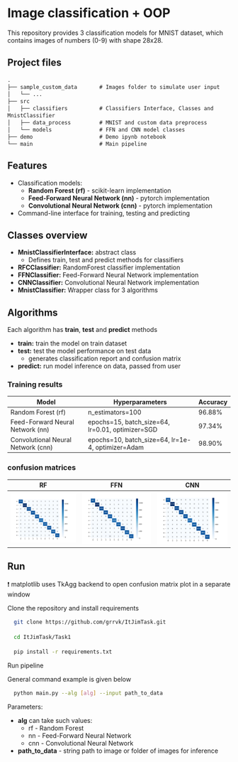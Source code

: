 # Image classification + OOP

This repository provides 3 classification models for MNIST dataset, 
which contains images of numbers (0-9) with shape 28x28.

## Project files

```
.
├── sample_custom_data       # Images folder to simulate user input
│   └── ...  
├── src                    
│   ├── classifiers          # Classifiers Interface, Classes and MnistClassifier
│   ├── data_process         # MNIST and custom data preprocess
│   └── models               # FFN and CNN model classes
├── demo                     # Demo ipynb notebook
└── main                     # Main pipeline 

```


## Features
- Classification models:
  - **Random Forest (rf)** - scikit-learn implementation
  - **Feed-Forward Neural Network (nn)** - pytorch implementation
  - **Convolutional Neural Network (cnn)** - pytorch implementation
- Command-line interface for training, testing and predicting

## Classes overview

- **MnistClassifierInterface:** abstract class
  - Defines train, test and predict methods for classifiers 
- **RFCClassifier:** RandomForest classifier implementation
- **FFNClassifier:** Feed-Forward Neural Network implementation
- **CNNClassifier:** Convolutional Neural Network implementation
- **MnistClassifier:** Wrapper class for 3 algorithms

## Algorithms

Each algorithm has **train**, **test** and **predict** methods
- **train:** train the model on train dataset
- **test:** test the model performance on test data
  - generates classification report and confusion matrix
- **predict:** run model inference on data, passed from user

### Training results

| Model       | Hyperparameters                                   | Accuracy |
|-------------|---------------------------------------------------|----------|
| Random Forest (rf) | n_estimators=100                                  | 96.88%   |
| Feed-Forward Neural Network (nn) | epochs=15, batch_size=64, lr=0.01, optimizer=SGD  | 97.34%   |
| Convolutional Neural Network (cnn) | epochs=10, batch_size=64, lr=1e-4, optimizer=Adam | 98.90%   |

### confusion matrices

| RF                           | FFN                           | CNN                            |   
|------------------------------|-------------------------------|--------------------------------|
| ![RF cfm](RM_display/rf.png) | ![FFN cfm](RM_display/nn.png) | ![CNN cfm](RM_display/cnn.png) |

## Run

:exclamation: matplotlib uses TkAgg backend to open confusion matrix plot in a separate window 

Clone the repository and install requirements

```bash
  git clone https://github.com/grrvk/ItJimTask.git
  
  cd ItJimTask/Task1
  
  pip install -r requirements.txt
```

Run pipeline

General command example is given below
```bash
  python main.py --alg [alg] --input path_to_data
```

Parameters:
- **alg** can take such values:
  - rf - Random Forest
  - nn - Feed-Forward Neural Network
  - cnn - Convolutional Neural Network
- **path_to_data** - string path to image or folder of images for inference








